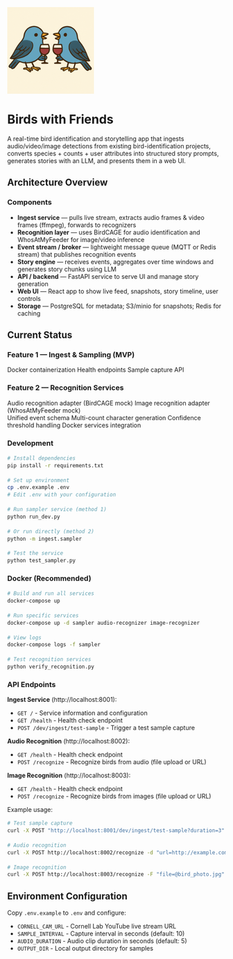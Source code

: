 <img src="https://github.com/Pixel-Pilot28/BirdsWithFriends/blob/main/Icons/file_00000000d0f861f99b5efbebd9d61d8c.png" width="200" />

# Birds with Friends

A real-time bird identification and storytelling app that ingests audio/video/image detections from existing bird-identification projects, converts species + counts + user attributes into structured story prompts, generates stories with an LLM, and presents them in a web UI.

## Architecture Overview

### Components

- **Ingest service** — pulls live stream, extracts audio frames & video frames (ffmpeg), forwards to recognizers
- **Recognition layer** — uses BirdCAGE for audio identification and WhosAtMyFeeder for image/video inference  
- **Event stream / broker** — lightweight message queue (MQTT or Redis stream) that publishes recognition events
- **Story engine** — receives events, aggregates over time windows and generates story chunks using LLM
- **API / backend** — FastAPI service to serve UI and manage story generation
- **Web UI** — React app to show live feed, snapshots, story timeline, user controls
- **Storage** — PostgreSQL for metadata; S3/minio for snapshots; Redis for caching

## Current Status

### Feature 1 — Ingest & Sampling (MVP)

 Docker containerization
 Health endpoints
 Sample capture API

### Feature 2 — Recognition Services

 Audio recognition adapter (BirdCAGE mock)
 Image recognition adapter (WhosAtMyFeeder mock)  
 Unified event schema
 Multi-count character generation
 Confidence threshold handling
 Docker services integration

### Development

```bash
# Install dependencies
pip install -r requirements.txt

# Set up environment
cp .env.example .env
# Edit .env with your configuration

# Run sampler service (method 1)
python run_dev.py

# Or run directly (method 2)
python -m ingest.sampler

# Test the service
python test_sampler.py
```

### Docker (Recommended)

```bash
# Build and run all services
docker-compose up

# Run specific services
docker-compose up -d sampler audio-recognizer image-recognizer

# View logs
docker-compose logs -f sampler

# Test recognition services
python verify_recognition.py
```

### API Endpoints

**Ingest Service** (http://localhost:8001):
- `GET /` - Service information and configuration
- `GET /health` - Health check endpoint
- `POST /dev/ingest/test-sample` - Trigger a test sample capture

**Audio Recognition** (http://localhost:8002):
- `GET /health` - Health check endpoint
- `POST /recognize` - Recognize birds from audio (file upload or URL)

**Image Recognition** (http://localhost:8003):
- `GET /health` - Health check endpoint  
- `POST /recognize` - Recognize birds from images (file upload or URL)

Example usage:
```bash
# Test sample capture
curl -X POST "http://localhost:8001/dev/ingest/test-sample?duration=3"

# Audio recognition
curl -X POST http://localhost:8002/recognize -d "url=http://example.com/birds.wav"

# Image recognition  
curl -X POST http://localhost:8003/recognize -F "file=@bird_photo.jpg"
```

## Environment Configuration

Copy `.env.example` to `.env` and configure:

- `CORNELL_CAM_URL` - Cornell Lab YouTube live stream URL
- `SAMPLE_INTERVAL` - Capture interval in seconds (default: 10)
- `AUDIO_DURATION` - Audio clip duration in seconds (default: 5)
- `OUTPUT_DIR` - Local output directory for samples
